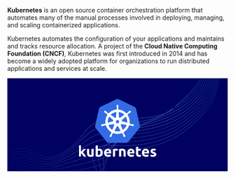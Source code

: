 **Kubernetes** is an open source container orchestration platform that automates many of the manual processes involved in deploying, managing, and scaling containerized applications.


Kubernetes automates the configuration of your applications and maintains and tracks resource allocation. A project of the  **Cloud Native Computing Foundation (CNCF)**, Kubernetes was first introduced in 2014 and has become a widely adopted platform for organizations to run distributed applications and services at scale.



![loading...](../images/kubernetes_img/kubernetes.png)